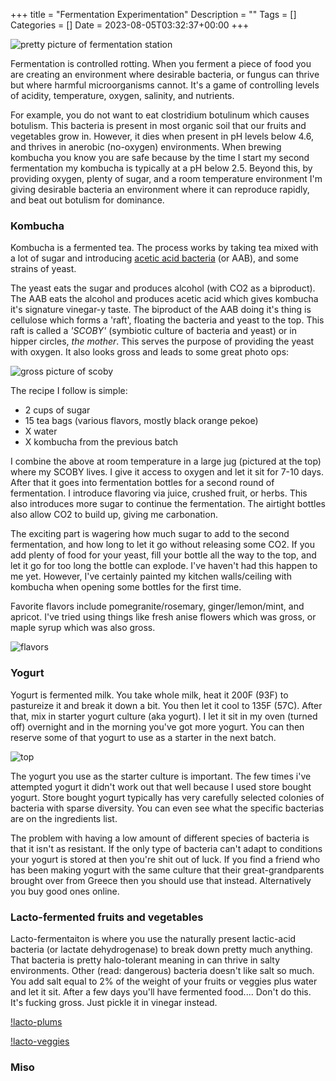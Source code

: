 +++
title = "Fermentation Experimentation"
Description = ""
Tags = []
Categories = []
Date = 2023-08-05T03:32:37+00:00
+++

![pretty picture of fermentation station](/fermentation/pretty.jpg)

Fermentation is controlled rotting. When you ferment a piece of food you are creating an environment where desirable bacteria, or fungus can thrive but where harmful microorganisms cannot. It's a game of controlling levels of acidity, temperature, oxygen, salinity, and nutrients.

For example, you do not want to eat clostridium botulinum which causes botulism. This bacteria is present in most organic soil that our fruits and vegetables grow in. However, it dies when present in pH levels below 4.6, and thrives in anerobic (no-oxygen) environments. When brewing kombucha you know you are safe because by the time I start my second fermentation my kombucha is typically at a pH below 2.5. Beyond this, by providing oxygen, plenty of sugar, and a room temperature environment I'm giving desirable bacteria an environment where it can reproduce rapidly, and beat out botulism for dominance. 

### Kombucha

Kombucha is a fermented tea. The process works by taking tea mixed with a lot of sugar and introducing [acetic acid bacteria](https://en.wikipedia.org/wiki/Acetic_acid_bacteria) (or AAB), and some strains of yeast. 

The yeast eats the sugar and produces alcohol (with CO2 as a biproduct). The AAB eats the alcohol and produces acetic acid which gives kombucha it's signature vinegar-y taste. The biproduct of the AAB doing it's thing is cellulose which forms a 'raft', floating the bacteria and yeast to the top. This raft is called a <i>'SCOBY'</i> (symbiotic culture of bacteria and yeast) or in hipper circles, <i>the mother</i>. This serves the purpose of providing the yeast with oxygen. It also looks gross and leads to some great photo ops:

![gross picture of scoby](/fermentation/soby_gross.jpg)

The recipe I follow is simple:

- 2 cups of sugar
- 15 tea bags (various flavors, mostly black orange pekoe)
- X water
- X kombucha from the previous batch

I combine the above at room temperature in a large jug (pictured at the top) where my SCOBY lives. I give it access to oxygen and let it sit for 7-10 days. After that it goes into fermentation bottles for a second round of fermentation. I introduce flavoring via juice, crushed fruit, or herbs. This also introduces more sugar to continue the fermentation. The airtight bottles also allow CO2 to build up, giving me carbonation.

The exciting part is wagering how much sugar to add to the second fermentation, and how long to let it go without releasing some CO2. If you add plenty of food for your yeast, fill your bottle all the way to the top, and let it go for too long the bottle can explode. I've haven't had this happen to me yet. However, I've certainly painted my kitchen walls/ceiling with kombucha when opening some bottles for the first time.

Favorite flavors include pomegranite/rosemary, ginger/lemon/mint, and apricot. I've tried using things like fresh anise flowers which was gross, or maple syrup which was also gross.

![flavors](/fermentation/flavors.jpg)

### Yogurt 

Yogurt is fermented milk. You take whole milk, heat it 200F (93F) to pastureize it and break it down a bit. You then let it cool to 135F (57C). After that, mix in starter yogurt culture (aka yogurt). I let it sit in my oven (turned off) overnight and in the morning you've got more yogurt. You can then reserve some of that yogurt to use as a starter in the next batch.

![top](/fermentaiton/yogurt_top.jpg)

The yogurt you use as the starter culture is important. The few times i've attempted yogurt it didn't work out that well because I used store bought yogurt. Store bought yogurt typically has very carefully selected colonies of bacteria with sparse diversity. You can even see what the specific bacterias are on the ingredients list. 

The problem with having a low amount of different species of bacteria is that it isn't as resistant. If the only type of bacteria can't adapt to conditions your yogurt is stored at then you're shit out of luck. If you find a friend who has been making yogurt with the same culture that their great-grandparents brought over from Greece then you should use that instead. Alternatively you buy good ones online.

### Lacto-fermented fruits and vegetables

Lacto-fermentaiton is where you use the naturally present lactic-acid bacteria (or lactate dehydrogenase) to break down pretty much anything. That bacteria is pretty halo-tolerant meaning in can thrive in salty environments. Other (read: dangerous) bacteria doesn't like salt so much. You add salt equal to 2% of the weight of your fruits or veggies plus water and let it sit. After a few days you'll have fermented food.... Don't do this. It's fucking gross. Just pickle it in vinegar instead.

[!lacto-plums](/fermentation/lacto_plums.jpg)

[!lacto-veggies](/fermentaiton/lacto_veggies.jpg)

### Miso